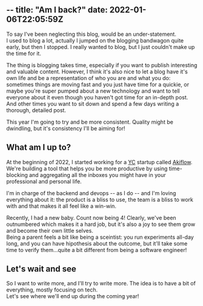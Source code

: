 --
title: "Am I back?"
date: 2022-01-06T22:05:59Z
---

To say I've been neglecting this blog, would be an under-statement.  
I used to blog a lot, actually I jumped on the blogging bandwagon quite early, but then I stopped. I really wanted to blog, but I just couldn't make up the time for it.

The thing is blogging takes time, especially if you want to publish interesting and valuable content. However, I think it's also nice to let a blog have it's own life and be a representation of who you are and what you do: sometimes things are moving fast and you just have time for a quickie, or maybe you're super pumped about a new technology and want to tell everyone about it even though you haven't got time for an in-depth post. And other times you want to sit down and spend a few days writing a thorough, detailed post.

This year I'm going to try and be more consistent. Quality might be dwindling, but it's consistency I'll be aiming for!

## What am I up to?

At the beginning of 2022, I started working for a [YC](https://ycombinator.com) startup called [Akiflow](https://akiflow.com).  
We're building a tool that helps you be more productive by using time-blocking and aggregating all the inboxes you might have in your professional and personal life.

I'm in charge of the backend and devops -- as I do -- and I'm loving everything about it: the product is a bliss to use, the team is a bliss to work with and that makes it all feel like a win-win.

Recently, I had a new baby. Count now being 4! Clearly, we've been outnumbered which makes it a hard job, but it's also a joy to see them grow and become their own little selves.  
Being a parent feels a bit like being a sceintist: you run experiments all-day long, and you can have hipothesis about the outcome, but it'll take some time to verify them...quite a bit different from being a software engineer!

## Let's wait and see

So I want to write more, and I'll try to write more. The idea is to have a bit of everything, mostly focusing on tech.  
Let's see where we'll end up during the coming year!
